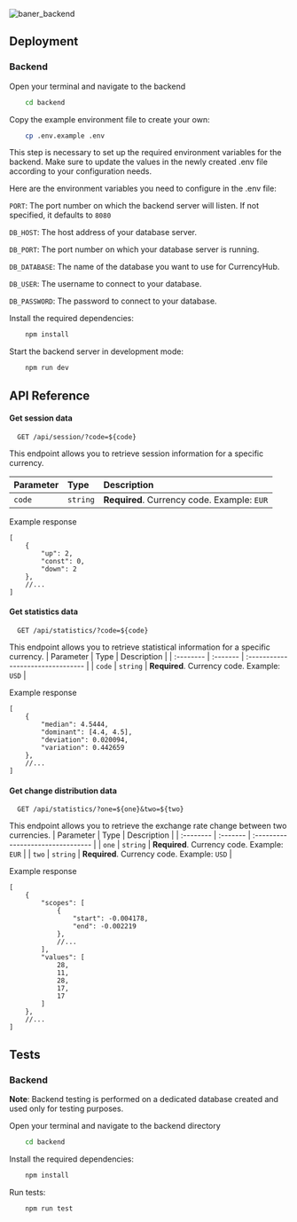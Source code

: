 ![baner_backend](https://github.com/DudzinskiR/CurrencyHub/assets/130515506/a6a87bc6-4819-4c15-93b1-d253f292dfdd)


## Deployment

### Backend
Open your terminal and navigate to the backend
```bash
    cd backend
```
Copy the example environment file to create your own:

```bash
    cp .env.example .env
```
This step is necessary to set up the required environment variables for the backend. Make sure to update the values in the newly created .env file according to your configuration needs.

Here are the environment variables you need to configure in the .env file:

`PORT`: The port number on which the backend server will listen. If not specified, it defaults to `8080`

`DB_HOST`: The host address of your database server.

`DB_PORT`: The port number on which your database server is running.

`DB_DATABASE`: The name of the database you want to use for CurrencyHub.

`DB_USER`: The username to connect to your database.

`DB_PASSWORD`: The password to connect to your database.

Install the required dependencies:
```bash
    npm install
```
Start the backend server in development mode:
```bash
    npm run dev
```
## API Reference

#### Get session data

```
  GET /api/session/?code=${code}
```
This endpoint allows you to retrieve session information for a specific currency.

| Parameter | Type     | Description                |
| :-------- | :------- | :-------------------------------- |
| `code` | `string` | **Required**. Currency code. Example: `EUR` |

Example response
```
[
    {
        "up": 2,
        "const": 0,
        "down": 2
    },
    //...
]
```

#### Get statistics data

```
  GET /api/statistics/?code=${code}
```
This endpoint allows you to retrieve statistical information for a specific currency.
| Parameter | Type     | Description                       |
| :-------- | :------- | :-------------------------------- |
| `code` | `string` | **Required**. Currency code. Example: `USD` |

Example response
```
[
    {
        "median": 4.5444,
        "dominant": [4.4, 4.5],
        "deviation": 0.020094,
        "variation": 0.442659
    },
    //...
]
```

#### Get change distribution data

```
  GET /api/statistics/?one=${one}&two=${two}
```
This endpoint allows you to retrieve the exchange rate change between two currencies.
| Parameter | Type     | Description                       |
| :-------- | :------- | :-------------------------------- |
| `one` | `string` | **Required**. Currency code. Example: `EUR` |
| `two` | `string` | **Required**. Currency code. Example: `USD` |

Example response
```
[
    {
        "scopes": [
            {
                "start": -0.004178,
                "end": -0.002219
            },
            //...
        ],
        "values": [
            28,
            11,
            28,
            17,
            17
        ]
    },
    //...
]
```

## Tests
### Backend

**Note**: Backend testing is performed on a dedicated database created and used only for testing purposes.

Open your terminal and navigate to the backend directory

```bash
    cd backend
```

Install the required dependencies:
```bash
    npm install
```
Run tests:
```bash
    npm run test
```
